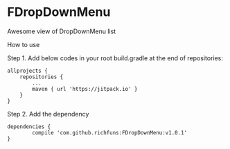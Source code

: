 # FDropDownMenu
Awesome view of DropDownMenu list

How to use

Step 1. Add below codes in your root build.gradle at the end of repositories:

	allprojects {
		repositories {
			...
			maven { url 'https://jitpack.io' }
		}
	}

Step 2. Add the dependency

	dependencies {
	        compile 'com.github.richfuns:FDropDownMenu:v1.0.1'
	}